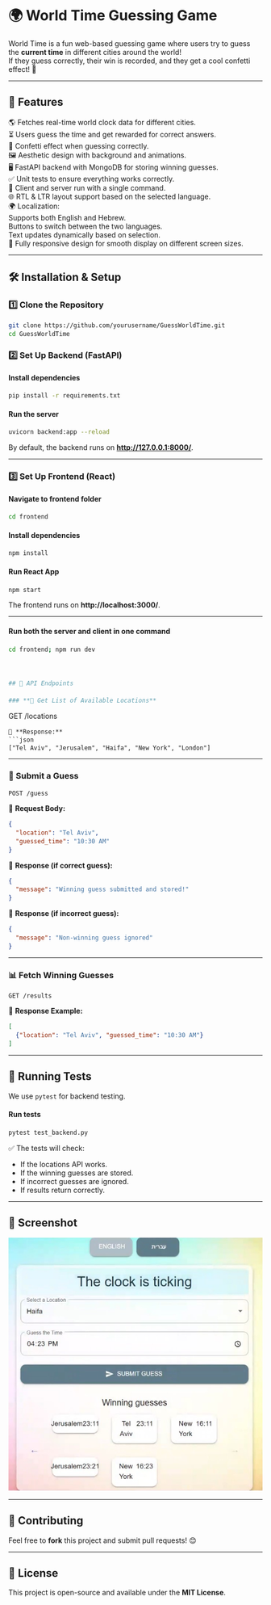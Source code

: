 
# 🌍 World Time Guessing Game

World Time is a fun web-based guessing game where users try to guess the **current time** in different cities around the world!  
If they guess correctly, their win is recorded, and they get a cool confetti effect! 🎉

---

## 🚀 Features

🌎 Fetches real-time world clock data for different cities.  
⏳ Users guess the time and get rewarded for correct answers.  
🎉 Confetti effect when guessing correctly.  
🖼️ Aesthetic design with background and animations.  
🖥️ FastAPI backend with MongoDB for storing winning guesses.  
✅ Unit tests to ensure everything works correctly.  
🔄 Client and server run with a single command.  
🌐 RTL & LTR layout support based on the selected language.  
🌍 Localization:  
Supports both English and Hebrew.  
Buttons to switch between the two languages.  
Text updates dynamically based on selection.  
📱 Fully responsive design for smooth display on different screen sizes.  

---

## 🛠️ Installation & Setup

### **1️⃣ Clone the Repository**
```bash
git clone https://github.com/yourusername/GuessWorldTime.git
cd GuessWorldTime
```

### **2️⃣ Set Up Backend (FastAPI)**
#### **Install dependencies**
```bash
pip install -r requirements.txt
```

#### **Run the server**
```bash
uvicorn backend:app --reload
```
By default, the backend runs on **http://127.0.0.1:8000/**.

---

### **3️⃣ Set Up Frontend (React)**
#### **Navigate to frontend folder**
```bash
cd frontend
```

#### **Install dependencies**
```bash
npm install
```

#### **Run React App**
```bash
npm start
```
The frontend runs on **http://localhost:3000/**.

---

#### **Run both the server and client in one command**
```bash
cd frontend; npm run dev



## 📡 API Endpoints

### **📝 Get List of Available Locations**
```
GET /locations
```
📌 **Response:**
```json
["Tel Aviv", "Jerusalem", "Haifa", "New York", "London"]
```

---

### **🎯 Submit a Guess**
```
POST /guess
```
📌 **Request Body:**
```json
{
  "location": "Tel Aviv",
  "guessed_time": "10:30 AM"
}
```
📌 **Response (if correct guess):**
```json
{
  "message": "Winning guess submitted and stored!"
}
```
📌 **Response (if incorrect guess):**
```json
{
  "message": "Non-winning guess ignored"
}
```

---

### **📊 Fetch Winning Guesses**
```
GET /results
```
📌 **Response Example:**
```json
[
  {"location": "Tel Aviv", "guessed_time": "10:30 AM"}
]
```

---

## 🧪 Running Tests
We use `pytest` for backend testing.

#### **Run tests**
```bash
pytest test_backend.py
```

✅ The tests will check:
- If the locations API works.
- If the winning guesses are stored.
- If incorrect guesses are ignored.
- If results return correctly.

---

## 📸 Screenshot
![Alt text](screenshot.jpg?raw=true "World Time")

---

## 🤝 Contributing
Feel free to **fork** this project and submit pull requests! 😊  

---

## 📜 License
This project is open-source and available under the **MIT License**.
